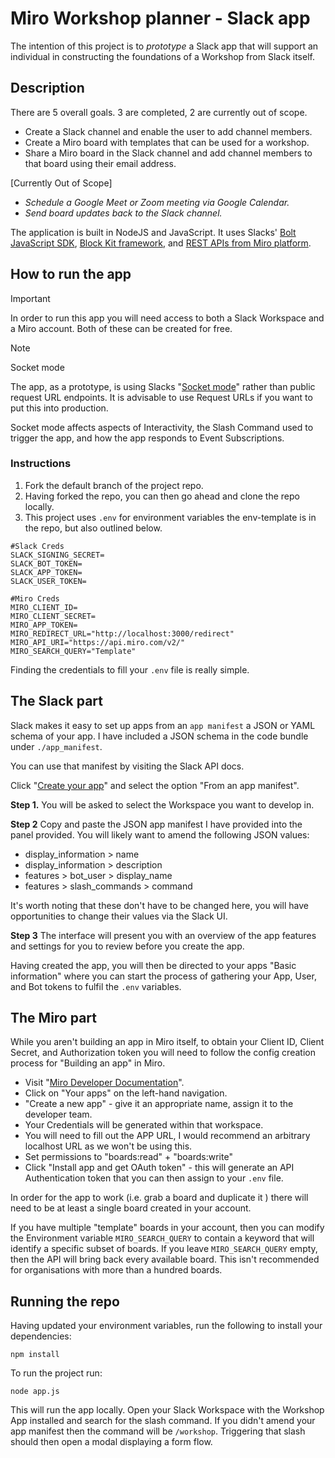 # Miro Workshop planner - Slack app

The intention of this project is to _prototype_ a Slack app that will support an individual in constructing the foundations of a Workshop from Slack itself.

## Description 
There are 5 overall goals. 3 are completed, 2 are currently out of scope.

* Create a Slack channel and enable the user to add channel members.
* Create a Miro board with templates that can be used for a workshop.
* Share a Miro board in the Slack channel and add channel members to that board using their email address.


[Currently Out of Scope]  
* _Schedule a Google Meet or Zoom meeting via Google Calendar._
* _Send board updates back to the Slack channel._

The application is built in NodeJS and JavaScript. It uses Slacks' [Bolt JavaScript SDK](https://slack.dev/bolt-js/concepts), [Block Kit framework](https://api.slack.com/block-kit), and [REST APIs from Miro platform](https://developers.miro.com/reference/api-reference). 
  
## How to run the app

> [!IMPORTANT]
> In order to run this app you will need access to both a Slack Workspace and a Miro account. Both of these can be created for free.
>

> [!NOTE]  
> Socket mode
> 
> The app, as a prototype, is using Slacks "[Socket mode](https://app.slack.com/app-settings/T059208QTEW/A061HBUUGQ0/socket-mode)" rather than public request URL endpoints. It is advisable to use Request URLs if you want to put this into production. 
> 
> Socket mode affects aspects of Interactivity, the Slash Command used to trigger the app, and how the app responds to Event Subscriptions.
>

### Instructions

1. Fork the default branch of the project repo.
2. Having forked the repo, you can then go ahead and clone the repo locally.
3. This project uses `.env` for environment variables the env-template is in the repo, but also outlined below.

```
#Slack Creds  
SLACK_SIGNING_SECRET=  
SLACK_BOT_TOKEN=  
SLACK_APP_TOKEN=  
SLACK_USER_TOKEN=  
 
#Miro Creds  
MIRO_CLIENT_ID=  
MIRO_CLIENT_SECRET=  
MIRO_APP_TOKEN=  
MIRO_REDIRECT_URL="http://localhost:3000/redirect"  
MIRO_API_URI="https://api.miro.com/v2/"  
MIRO_SEARCH_QUERY="Template"  

```

Finding the credentials to fill your `.env` file is really simple.

## The Slack part

Slack makes it easy to set up apps from an `app manifest` a JSON or YAML schema of your app. I have included a JSON schema in the code bundle under `./app_manifest`. 

You can use that manifest by visiting the Slack API docs. 

Click "[Create your app](https://api.slack.com/apps?new_app=1)" and select the option "From an app manifest".  

**Step 1.** You will be asked to select the Workspace you want to develop in.

**Step 2** Copy and paste the JSON app manifest I have provided into the panel provided. You will likely want to amend the following JSON values: 

* display_information > name
* display_information > description
* features > bot_user > display_name  
* features > slash_commands > command

It's worth noting that these don't have to be changed here, you will have opportunities to change their values via the Slack UI.

**Step 3** The interface will present you with an overview of the app features and settings for you to review before you create the app.

Having created the app, you will then be directed to your apps "Basic information" where you can start the process of gathering your App, User, and Bot tokens to fulfil the `.env` variables.

## The Miro part

While you aren't building an app in Miro itself, to obtain your Client ID, Client Secret, and Authorization token you will need to follow the config creation process for "Building an app" in Miro.

* Visit "[Miro Developer Documentation](https://developers.miro.com/page/developer-hub)".
* Click on "Your apps" on the left-hand navigation.
* "Create a new app" - give it an appropriate name, assign it to the developer team.
* Your Credentials will be generated within that workspace.
* You will need to fill out the APP URL, I would recommend an arbitrary localhost URL as we won't be using this.
* Set permissions to "boards:read" + "boards:write"
* Click "Install app and get OAuth token" - this will generate an API Authentication token that you can then assign to your `.env` file.

In order for the app to work (i.e. grab a board and duplicate it ) there will need to be at least a single board created in your account.

If you have multiple "template" boards in your account, then you can modify the Environment variable `MIRO_SEARCH_QUERY` to contain a keyword that will identify a specific subset of boards. If you leave `MIRO_SEARCH_QUERY` empty, then the API will bring back every available board. This isn't recommended for organisations with more than a hundred boards.

## Running the repo

Having updated your environment variables, run the following to install your dependencies:

```
npm install
```

To run the project run:

```
node app.js
```

This will run the app locally. Open your Slack Workspace with the Workshop App installed and search for the slash command. If you didn't amend your app manifest then the command will be `/workshop`. Triggering that slash should then open a modal displaying a form flow.

